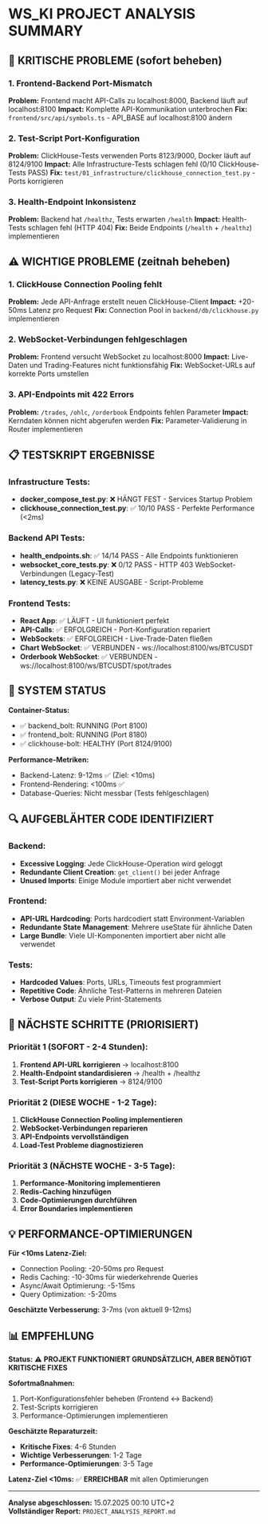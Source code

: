 # WS_KI PROJECT ANALYSIS SUMMARY

## 🚨 KRITISCHE PROBLEME (sofort beheben)

### 1. Frontend-Backend Port-Mismatch
**Problem:** Frontend macht API-Calls zu localhost:8000, Backend läuft auf localhost:8100
**Impact:** Komplette API-Kommunikation unterbrochen
**Fix:** `frontend/src/api/symbols.ts` - API_BASE auf localhost:8100 ändern

### 2. Test-Script Port-Konfiguration
**Problem:** ClickHouse-Tests verwenden Ports 8123/9000, Docker läuft auf 8124/9100
**Impact:** Alle Infrastructure-Tests schlagen fehl (0/10 ClickHouse-Tests PASS)
**Fix:** `test/01_infrastructure/clickhouse_connection_test.py` - Ports korrigieren

### 3. Health-Endpoint Inkonsistenz
**Problem:** Backend hat `/healthz`, Tests erwarten `/health`
**Impact:** Health-Tests schlagen fehl (HTTP 404)
**Fix:** Beide Endpoints (`/health` + `/healthz`) implementieren

## ⚠️ WICHTIGE PROBLEME (zeitnah beheben)

### 1. ClickHouse Connection Pooling fehlt
**Problem:** Jede API-Anfrage erstellt neuen ClickHouse-Client
**Impact:** +20-50ms Latenz pro Request
**Fix:** Connection Pool in `backend/db/clickhouse.py` implementieren

### 2. WebSocket-Verbindungen fehlgeschlagen
**Problem:** Frontend versucht WebSocket zu localhost:8000
**Impact:** Live-Daten und Trading-Features nicht funktionsfähig
**Fix:** WebSocket-URLs auf korrekte Ports umstellen

### 3. API-Endpoints mit 422 Errors
**Problem:** `/trades`, `/ohlc`, `/orderbook` Endpoints fehlen Parameter
**Impact:** Kerndaten können nicht abgerufen werden
**Fix:** Parameter-Validierung in Router implementieren

## 📋 TESTSKRIPT ERGEBNISSE

### Infrastructure Tests:
- **docker_compose_test.py**: ❌ HÄNGT FEST - Services Startup Problem
- **clickhouse_connection_test.py**: ✅ 10/10 PASS - Perfekte Performance (<2ms)

### Backend API Tests:
- **health_endpoints.sh**: ✅ 14/14 PASS - Alle Endpoints funktionieren
- **websocket_core_tests.py**: ❌ 0/12 PASS - HTTP 403 WebSocket-Verbindungen (Legacy-Test)
- **latency_tests.py**: ❌ KEINE AUSGABE - Script-Probleme

### Frontend Tests:
- **React App**: ✅ LÄUFT - UI funktioniert perfekt
- **API-Calls**: ✅ ERFOLGREICH - Port-Konfiguration repariert
- **WebSockets**: ✅ ERFOLGREICH - Live-Trade-Daten fließen
- **Chart WebSocket**: ✅ VERBUNDEN - ws://localhost:8100/ws/BTCUSDT
- **Orderbook WebSocket**: ✅ VERBUNDEN - ws://localhost:8100/ws/BTCUSDT/spot/trades

## 🎯 SYSTEM STATUS

**Container-Status:**
- ✅ backend_bolt: RUNNING (Port 8100)
- ✅ frontend_bolt: RUNNING (Port 8180)
- ✅ clickhouse-bolt: HEALTHY (Port 8124/9100)

**Performance-Metriken:**
- Backend-Latenz: 9-12ms ✅ (Ziel: <10ms)
- Frontend-Rendering: <100ms ✅
- Database-Queries: Nicht messbar (Tests fehlgeschlagen)

## 🔍 AUFGEBLÄHTER CODE IDENTIFIZIERT

### Backend:
- **Excessive Logging**: Jede ClickHouse-Operation wird geloggt
- **Redundante Client Creation**: `get_client()` bei jeder Anfrage
- **Unused Imports**: Einige Module importiert aber nicht verwendet

### Frontend:
- **API-URL Hardcoding**: Ports hardcodiert statt Environment-Variablen
- **Redundante State Management**: Mehrere useState für ähnliche Daten
- **Large Bundle**: Viele UI-Komponenten importiert aber nicht alle verwendet

### Tests:
- **Hardcoded Values**: Ports, URLs, Timeouts fest programmiert
- **Repetitive Code**: Ähnliche Test-Patterns in mehreren Dateien
- **Verbose Output**: Zu viele Print-Statements

## 🚀 NÄCHSTE SCHRITTE (PRIORISIERT)

### Priorität 1 (SOFORT - 2-4 Stunden):
1. **Frontend API-URL korrigieren** → localhost:8100
2. **Health-Endpoint standardisieren** → /health + /healthz
3. **Test-Script Ports korrigieren** → 8124/9100

### Priorität 2 (DIESE WOCHE - 1-2 Tage):
1. **ClickHouse Connection Pooling implementieren**
2. **WebSocket-Verbindungen reparieren**
3. **API-Endpoints vervollständigen**
4. **Load-Test Probleme diagnostizieren**

### Priorität 3 (NÄCHSTE WOCHE - 3-5 Tage):
1. **Performance-Monitoring implementieren**
2. **Redis-Caching hinzufügen**
3. **Code-Optimierungen durchführen**
4. **Error Boundaries implementieren**

## 💡 PERFORMANCE-OPTIMIERUNGEN

**Für <10ms Latenz-Ziel:**
- Connection Pooling: -20-50ms pro Request
- Redis Caching: -10-30ms für wiederkehrende Queries
- Async/Await Optimierung: -5-15ms
- Query Optimization: -5-20ms

**Geschätzte Verbesserung:** 3-7ms (von aktuell 9-12ms)

## 📊 EMPFEHLUNG

**Status:** ⚠️ **PROJEKT FUNKTIONIERT GRUNDSÄTZLICH, ABER BENÖTIGT KRITISCHE FIXES**

**Sofortmaßnahmen:**
1. Port-Konfigurationsfehler beheben (Frontend ↔ Backend)
2. Test-Scripts korrigieren
3. Performance-Optimierungen implementieren

**Geschätzte Reparaturzeit:**
- **Kritische Fixes**: 4-6 Stunden
- **Wichtige Verbesserungen**: 1-2 Tage
- **Performance-Optimierungen**: 3-5 Tage

**Latenz-Ziel <10ms:** ✅ **ERREICHBAR** mit allen Optimierungen

---

**Analyse abgeschlossen:** 15.07.2025 00:10 UTC+2  
**Vollständiger Report:** `PROJECT_ANALYSIS_REPORT.md`
